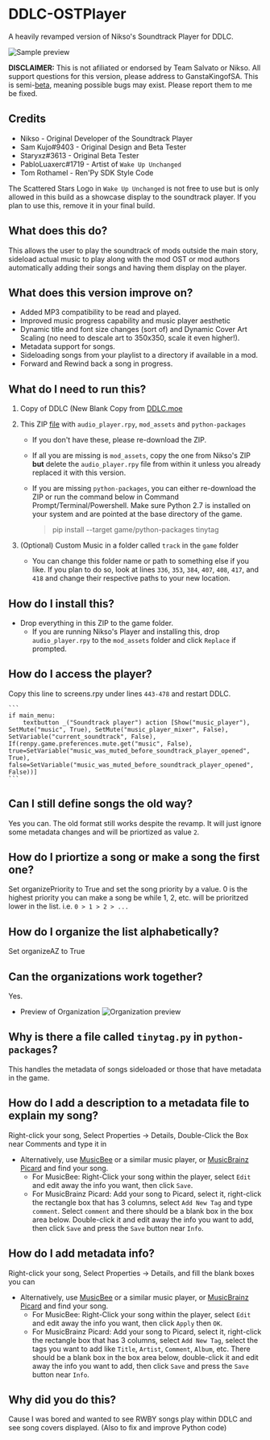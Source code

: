 # DDLC-OSTPlayer
A heavily revamped version of Nikso's Soundtrack Player for DDLC.

![Sample preview](https://cdn.discordapp.com/attachments/373669030747308032/762123533052149760/Preview.png)

**DISCLAIMER:** This is not afiliated or endorsed by Team Salvato or Nikso. All support questions for this version, please address to GanstaKingofSA. This is semi-<ins>beta</ins>, meaning possible bugs may exist. Please report them to me be fixed.

## Credits
* Nikso - Original Developer of the Soundtrack Player
* Sam Kujo#9403 - Original Design and Beta Tester
* Staryxz#3613 - Original Beta Tester
* PabloLuaxerc#1719 - Artist of `Wake Up Unchanged`
* Tom Rothamel - Ren'Py SDK Style Code

The Scattered Stars Logo in `Wake Up Unchanged` is not free to use but is only allowed in this build as a showcase display to the soundtrack player. If you plan to use this, remove it in your final build.

## What does this do?
This allows the user to play the soundtrack of mods outside the main story, sideload actual music to play along with the mod OST or mod authors automatically adding their songs and having them display on the player.

## What does this version improve on?
- Added MP3 compatibility to be read and played.
- Improved music progress capability and music player aesthetic
- Dynamic title and font size changes (sort of) and Dynamic Cover Art Scaling (no need to descale art to 350x350, scale it even higher!).
- Metadata support for songs.
- Sideloading songs from your playlist to a directory if available in a mod.
- Forward and Rewind back a song in progress.

## What do I need to run this?
1. Copy of DDLC (New Blank Copy from [DDLC.moe](https://ddlc.moe)
2. This ZIP [file](https://github.com/GanstaKingofSA/DDLC-OSTPlayer/releases) with `audio_player.rpy`, `mod_assets` and `python-packages`
   * If you don't have these, please re-download the ZIP.
   * If all you are missing is `mod_assets`, copy the one from Nikso's ZIP **but** delete the `audio_player.rpy` file from within it unless you already replaced it with this version.
   * If you are missing `python-packages`, you can either re-download the ZIP or run the command below in Command Prompt/Terminal/Powershell. Make sure Python 2.7 is installed on your system and are pointed at the base directory of the game.
      
        > pip install --target game/python-packages tinytag

3. (Optional) Custom Music in a folder called `track` in the `game` folder
    * You can change this folder name or path to something else if you like. If you plan to do so, look at lines `336`, `353`, `384`, `407`, `408`, `417`, and `418` and change their respective paths to your new location.

## How do I install this?
* Drop everything in this ZIP to the game folder. 
    * If you are running Nikso's Player and installing this, drop `audio_player.rpy` to the `mod_assets` folder and click `Replace` if prompted.

## How do I access the player?
Copy this line to screens.rpy under lines `443-478` and restart DDLC.

    ```
    if main_menu:
        textbutton _("Soundtrack player") action [Show("music_player"), SetMute("music", True), SetMute("music_player_mixer", False), SetVariable("current_soundtrack", False), If(renpy.game.preferences.mute.get("music", False), true=SetVariable("music_was_muted_before_soundtrack_player_opened", True), false=SetVariable("music_was_muted_before_soundtrack_player_opened", False))]
    ```

## Can I still define songs the old way?
Yes you can. The old format still works despite the revamp. It will just ignore some metadata changes and will be priortized as value `2`.

## How do I priortize a song or make a song the first one?
Set organizePriority to True and set the song priority by a value. 0 is the highest priority you can make a song be while 1, 2, etc. will be prioritzed lower in the list. i.e. `0 > 1 > 2 > ...`

## How do I organize the list alphabetically?
Set organizeAZ to True

## Can the organizations work together?
Yes.

* Preview of Organization
![Organization preview](https://cdn.discordapp.com/attachments/373669030747308032/762177096411643904/Untitled-1.png)

## Why is there a file called `tinytag.py` in `python-packages`?
This handles the metadata of songs sideloaded or those that have metadata in the game.

## How do I add a description to a metadata file to explain my song?
Right-click your song, Select Properties -> Details, Double-Click the Box near Comments and type it in
* Alternatively, use [MusicBee](https://www.getmusicbee.com/) or a similar music player, or [MusicBrainz Picard](https://picard.musicbrainz.org/) and find your song.
  * For MusicBee: Right-Click your song within the player, select `Edit` and edit away the info you want, then click `Save`.
  * For MusicBrainz Picard: Add your song to Picard, select it, right-click the rectangle box that has 3 columns, select `Add New Tag` and type `comment`. Select `comment` and there should be a blank box in the box area below. Double-click it and edit away the info you want to add, then click `Save` and press the `Save` button near `Info`.

## How do I add metadata info?
Right-click your song, Select Properties -> Details, and fill the blank boxes you can
* Alternatively, use [MusicBee](https://www.getmusicbee.com/) or a similar music player, or [MusicBrainz Picard](https://picard.musicbrainz.org/) and find your song.
  * For MusicBee: Right-Click your song within the player, select `Edit` and edit away the info you want, then click `Apply` then `OK`.
  * For MusicBrainz Picard: Add your song to Picard, select it, right-click the rectangle box that has 3 columns, select `Add New Tag`, select the tags you want to add like `Title`, `Artist`, `Comment`, `Album`, etc. There should be a blank box in the box area below, double-click it and edit away the info you want to add, then click `Save` and press the `Save` button near `Info`.

## Why did you do this?
Cause I was bored and wanted to see RWBY songs play within DDLC and see song covers displayed. (Also to fix and improve Python code)